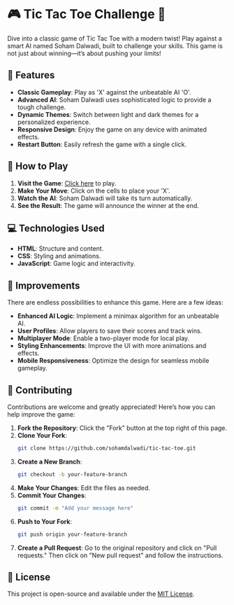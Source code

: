 # 🎮 Tic Tac Toe Challenge 🤖

Dive into a classic game of Tic Tac Toe with a modern twist! Play against a smart AI named Soham Dalwadi, built to challenge your skills. This game is not just about winning—it’s about pushing your limits!

## 🌟 Features

- **Classic Gameplay**: Play as 'X' against the unbeatable AI 'O'.
- **Advanced AI**: Soham Dalwadi uses sophisticated logic to provide a tough challenge.
- **Dynamic Themes**: Switch between light and dark themes for a personalized experience.
- **Responsive Design**: Enjoy the game on any device with animated effects.
- **Restart Button**: Easily refresh the game with a single click.

## 🎲 How to Play

1. **Visit the Game**: [Click here](https://sohamdalwadi.github.io/tic-tac-toe/) to play.
2. **Make Your Move**: Click on the cells to place your 'X'.
3. **Watch the AI**: Soham Dalwadi will take its turn automatically.
4. **See the Result**: The game will announce the winner at the end.

## 💻 Technologies Used

- **HTML**: Structure and content.
- **CSS**: Styling and animations.
- **JavaScript**: Game logic and interactivity.

## 🚀 Improvements

There are endless possibilities to enhance this game. Here are a few ideas:

- **Enhanced AI Logic**: Implement a minimax algorithm for an unbeatable AI.
- **User Profiles**: Allow players to save their scores and track wins.
- **Multiplayer Mode**: Enable a two-player mode for local play.
- **Styling Enhancements**: Improve the UI with more animations and effects.
- **Mobile Responsiveness**: Optimize the design for seamless mobile gameplay.

## 👥 Contributing

Contributions are welcome and greatly appreciated! Here’s how you can help improve the game:

1. **Fork the Repository**: Click the "Fork" button at the top right of this page.
2. **Clone Your Fork**: 
   ```bash
   git clone https://github.com/sohamdalwadi/tic-tac-toe.git
   ```
3. **Create a New Branch**: 
   ```bash
   git checkout -b your-feature-branch
   ```
4. **Make Your Changes**: Edit the files as needed.
5. **Commit Your Changes**: 
   ```bash
   git commit -m "Add your message here"
   ```
6. **Push to Your Fork**: 
   ```bash
   git push origin your-feature-branch
   ```
7. **Create a Pull Request**: Go to the original repository and click on "Pull requests." Then click on "New pull request" and follow the instructions.

## 📜 License

This project is open-source and available under the [MIT License](LICENSE).
